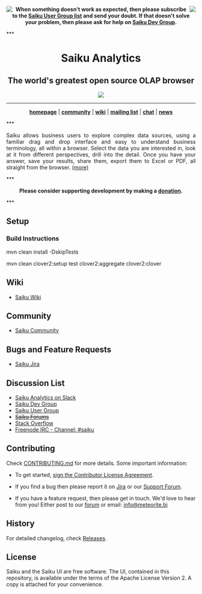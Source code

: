 <a href="#readme"></a>

<p align="center">
  <img src="https://raw.githubusercontent.com/OSBI/saiku/assets/L.png" align="left">
  <img src="https://raw.githubusercontent.com/OSBI/saiku/assets/R.png" align="right">
  <b>
    When something doesn't work as expected, then please subscribe to the 
    <a href="https://groups.google.com/a/saiku.meteorite.bi/forum/#!forum/user">Saiku User Group list</a> 
    and send your doubt. If that doesn't solve your problem, then please ask for help on 
    <a href="https://groups.google.com/a/saiku.meteorite.bi/forum/#!forum/dev">Saiku Dev Group</a>.
  </b>
</p>
***

<h1 align="center">Saiku Analytics</h1>
<h2 align="center">The world's greatest open source OLAP browser</h2>
<p align="center"><a href="http://www2.meteorite.bi/saiku-demo/"><img src="https://raw.githubusercontent.com/OSBI/saiku/assets/saiku-demo-1.jpg"/></a></p>
<hr />
<p align="center">
  <a href="http://www.meteorite.bi/"><b>homepage</b></a> |
  <a href="http://community.meteorite.bi/"><b>community</b></a> |
  <a href="http://wiki.meteorite.bi/display/SAIK/Saiku"><b>wiki</b></a> |
  <a href="https://groups.google.com/a/saiku.meteorite.bi/forum/#!forum/user"><b>mailing list</b></a> |
  <a href="http://webchat.freenode.net/?channels=##saiku"><b>chat</b></a> |
  <a href="https://twitter.com/SaikuAnalytics"><b>news</b></a>
</p>
***

<p align="justify">
  Saiku allows business users to explore complex data sources, 
  using a familiar drag and drop interface and easy to understand 
  business terminology, all within a browser. Select the data you 
  are interested in, look at it from different perspectives, 
  drill into the detail. Once you have your answer, save your results, 
  share them, export them to Excel or PDF, all straight from the browser.
  <a href="http://www.meteorite.bi/">(more)</a>
</p>
***

<p align="center">
  <b>
    Please consider supporting development by making a
    <a href="http://www.meteorite.bi/products/saiku/sponsorship">donation</a>.
  </b>
</p>
***

## Setup

### Build Instructions

mvn clean install -DskipTests

mvn clean clover2:setup test clover2:aggregate clover2:clover

## Wiki

* [Saiku Wiki](http://wiki.meteorite.bi/display/SAIK/Saiku)

## Community

* [Saiku Community](http://community.meteorite.bi/)

## Bugs and Feature Requests

* [Saiku Jira](http://jira.meteorite.bi/)

## Discussion List

* [Saiku Analytics on Slack](http://chat.meteorite.bi/)
* [Saiku Dev Group](https://groups.google.com/a/saiku.meteorite.bi/forum/#!forum/dev)
* [Saiku User Group](https://groups.google.com/a/saiku.meteorite.bi/forum/#!forum/user)
* [<strike>Saiku Forums</strike>](http://forums.meteorite.bi/)
* [Stack Overflow](http://stackoverflow.com/questions/tagged/saiku)
* [Freenode IRC - Channel: #saiku](http://webchat.freenode.net/?channels=##saiku)

## Contributing

Check [CONTRIBUTING.md](https://github.com/OSBI/saiku/blob/master/CONTRIBUTING.md) for more details. Some important information:

* To get started, [sign the Contributor License Agreement](https://www.clahub.com/agreements/OSBI/saiku-ui).

* If you find a bug then please report it on [Jira](http://jira.meteorite.bi/secure/Dashboard.jspa) or our [Support Forum](http://forums.meteorite.bi/).

* If you have a feature request, then please get in touch. We'd love to hear from you! Either post to our [forum](http://forums.meteorite.bi/t/saiku-3-and-beyond/9) or email: [info@meteorite.bi](mailto:info@meteorite.bi)

## History

For detailed changelog, check [Releases](https://github.com/OSBI/saiku/releases).

## License

Saiku and the Saiku UI are free software. The UI, contained in this repository,
is available under the terms of the Apache License Version 2. A copy is attached for your convenience.
